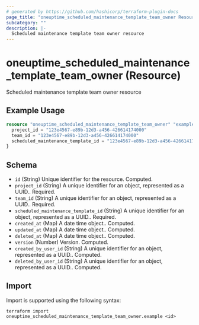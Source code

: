```yaml
---
# generated by https://github.com/hashicorp/terraform-plugin-docs
page_title: "oneuptime_scheduled_maintenance_template_team_owner Resource - oneuptime"
subcategory: ""
description: |-
  Scheduled maintenance template team owner resource
---
```


# oneuptime_scheduled_maintenance_template_team_owner (Resource)

Scheduled maintenance template team owner resource

## Example Usage

```terraform
resource "oneuptime_scheduled_maintenance_template_team_owner" "example" {
  project_id = "123e4567-e89b-12d3-a456-426614174000"
  team_id = "123e4567-e89b-12d3-a456-426614174000"
  scheduled_maintenance_template_id = "123e4567-e89b-12d3-a456-426614174000"
}
```

## Schema

- `id` (String) Unique identifier for the resource. Computed.
- `project_id` (String) A unique identifier for an object, represented as a UUID.. Required.
- `team_id` (String) A unique identifier for an object, represented as a UUID.. Required.
- `scheduled_maintenance_template_id` (String) A unique identifier for an object, represented as a UUID.. Required.
- `created_at` (Map) A date time object.. Computed.
- `updated_at` (Map) A date time object.. Computed.
- `deleted_at` (Map) A date time object.. Computed.
- `version` (Number) Version. Computed.
- `created_by_user_id` (String) A unique identifier for an object, represented as a UUID.. Computed.
- `deleted_by_user_id` (String) A unique identifier for an object, represented as a UUID.. Computed.

## Import

Import is supported using the following syntax:

```shell
terraform import oneuptime_scheduled_maintenance_template_team_owner.example <id>
```
